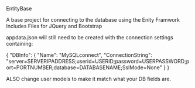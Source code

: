 EntityBase

A base project for connecting to the database using the Enity Framwork
Includes Files for JQuery and Bootstrap 

appdata.json will still need to be created with the connection settings containing:

{
    "DBInfo":
    {
        "Name": "MySQLconnect",
        "ConnectionString": "server=SERVERIPADDRESS;userid=USERID;password=USERPASSWORD;port=PORTNUMBER;database=DATABASENAME;SslMode=None"
    }
}


ALSO change user models to make it match what your DB fields are.
